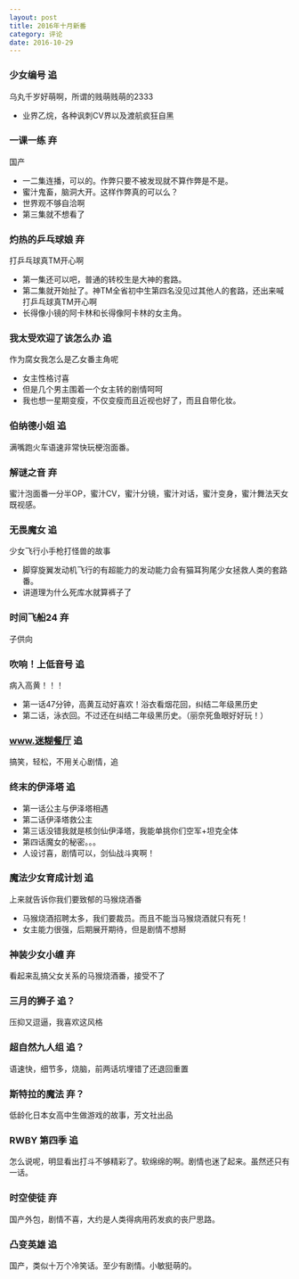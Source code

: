```yaml
---
layout: post
title: 2016年十月新番
category: 评论
date: 2016-10-29
---
```


### 少女编号 追
乌丸千岁好萌啊，所谓的贱萌贱萌的2333
* 业界乙烷，各种讽刺CV界以及渡航疯狂自黑

### 一课一练 弃
国产
* 一二集连播，可以的。作弊只要不被发现就不算作弊是不是。
* 蜜汁鬼畜，脑洞大开。这样作弊真的可以么？
* 世界观不够自洽啊
* 第三集就不想看了

### 灼热的乒乓球娘 弃
打乒乓球真TM开心啊
* 第一集还可以吧，普通的转校生是大神的套路。
* 第二集就开始扯了。神TM全省初中生第四名没见过其他人的套路，还出来喊打乒乓球真TM开心啊
* 长得像小镜的阿卡林和长得像阿卡林的女主角。

### 我太受欢迎了该怎么办 追
作为腐女我怎么是乙女番主角呢
* 女主性格讨喜
* 但是几个男主围着一个女主转的剧情呵呵
* 我也想一星期变瘦，不仅变瘦而且近视也好了，而且自带化妆。

### 伯纳德小姐 追
满嘴跑火车语速非常快玩梗泡面番。

### 解谜之音 弃
蜜汁泡面番一分半OP，蜜汁CV，蜜汁分镜，蜜汁对话，蜜汁变身，蜜汁舞法天女既视感。

### 无畏魔女 追
少女飞行小手枪打怪兽的故事
* 脚穿旋翼发动机飞行的有超能力的发动能力会有猫耳狗尾少女拯救人类的套路番。
* 讲道理为什么死库水就算裤子了

### 时间飞船24 弃
子供向

### 吹响！上低音号 追
病入高黄！！！
* 第一话47分钟，高黄互动好喜欢！浴衣看烟花回，纠结二年级黑历史
* 第二话，泳衣回。不过还在纠结二年级黑历史。（丽奈死鱼眼好好玩！）

### www.迷糊餐厅 追
搞笑，轻松，不用关心剧情，追

### 终末的伊泽塔 追
* 第一话公主与伊泽塔相遇
* 第二话伊泽塔救公主
* 第三话没错我就是核剑仙伊泽塔，我能单挑你们空军+坦克全体
* 第四话魔女的秘密。。。
* 人设讨喜，剧情可以，剑仙战斗爽啊！

### 魔法少女育成计划 追
上来就告诉你我们要致郁的马猴烧酒番
* 马猴烧酒招聘太多，我们要裁员。而且不能当马猴烧酒就只有死！
* 女主能力很强，后期展开期待，但是剧情不想掰

### 神装少女小缠 弃
看起来乱搞父女关系的马猴烧酒番，接受不了

### 三月的狮子 追？
压抑又逗逼，我喜欢这风格

### 超自然九人组 追？
语速快，细节多，烧脑，前两话坑埋错了还退回重置

### 斯特拉的魔法 弃？
低龄化日本女高中生做游戏的故事，芳文社出品

### RWBY 第四季 追
怎么说呢，明显看出打斗不够精彩了。软绵绵的啊。剧情也迷了起来。虽然还只有一话。

### 时空使徒 弃
国产外包，剧情不喜，大约是人类得病用药发疯的丧尸思路。

### 凸变英雄 追
国产，类似十万个冷笑话。至少有剧情。小敏挺萌的。
